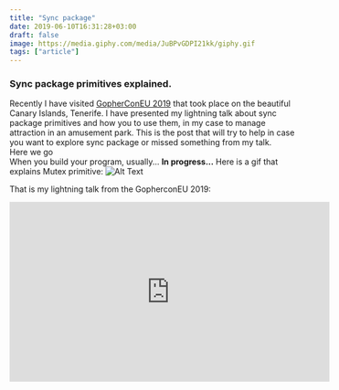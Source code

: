 ```yaml
---
title: "Sync package"
date: 2019-06-10T16:31:28+03:00
draft: false
image: https://media.giphy.com/media/JuBPvGDPI21kk/giphy.gif
tags: ["article"]
---
```


### Sync package primitives explained. <br/>
Recently I have visited [GopherConEU 2019](https://www.gophercon.es/) that took place on the beautiful Canary Islands, Tenerife. I have presented my lightning talk about sync package primitives and how you to use them, in my case to manage attraction in an amusement park. 
This is the post that will try to help in case you want to explore sync package or missed something from my talk. <br/>
Here we go <br/>
When you build your program, usually...
**In progress...**
Here is a gif that explains Mutex primitive:
![Alt Text](https://media.giphy.com/media/iemwdVc4saYeja8FqM/giphy.gif)

That is my lightning talk from the GopherconEU 2019:
<iframe width="560" height="315" src="https://www.youtube.com/embed/Gw0mzVa4wnk" frameborder="0" allow="accelerometer; autoplay; encrypted-media; gyroscope; picture-in-picture" allowfullscreen></iframe>